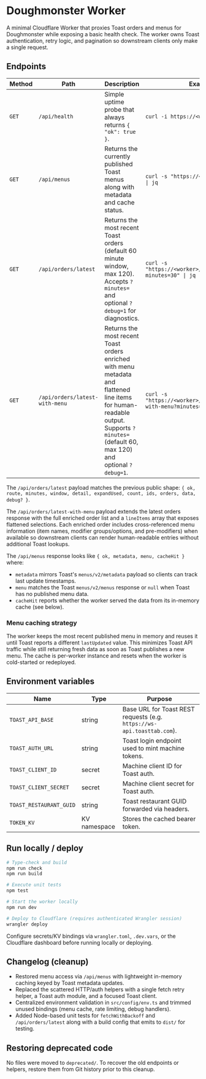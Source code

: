 # Doughmonster Worker

A minimal Cloudflare Worker that proxies Toast orders and menus for Doughmonster while exposing a basic health check. The worker owns Toast authentication, retry logic, and pagination so downstream clients only make a single request.

## Endpoints
| Method | Path | Description | Example |
| ------ | ---- | ----------- | ------- |
| `GET` | `/api/health` | Simple uptime probe that always returns `{ "ok": true }`. | `curl -i https://<worker>/api/health`
| `GET` | `/api/menus` | Returns the currently published Toast menus along with metadata and cache status. | `curl -s "https://<worker>/api/menus" \| jq` |
| `GET` | `/api/orders/latest` | Returns the most recent Toast orders (default 60 minute window, max 120). Accepts `?minutes=` and optional `?debug=1` for diagnostics. | `curl -s "https://<worker>/api/orders/latest?minutes=30" \| jq` |
| `GET` | `/api/orders/latest-with-menu` | Returns the most recent Toast orders enriched with menu metadata and flattened line items for human-readable output. Supports `?minutes=` (default 60, max 120) and optional `?debug=1`. | `curl -s "https://<worker>/api/orders/latest-with-menu?minutes=30" \| jq` |

The `/api/orders/latest` payload matches the previous public shape: `{ ok, route, minutes, window, detail, expandUsed, count, ids, orders, data, debug? }`.

The `/api/orders/latest-with-menu` payload extends the latest orders response with the full enriched order list and a `lineItems` array that exposes flattened selections. Each enriched order includes cross-referenced menu information (item names, modifier groups/options, and pre-modifiers) when available so downstream clients can render human-readable entries without additional Toast lookups.

The `/api/menus` response looks like `{ ok, metadata, menu, cacheHit }` where:

- `metadata` mirrors Toast's `menus/v2/metadata` payload so clients can track last update timestamps.
- `menu` matches the Toast `menus/v2/menus` response or `null` when Toast has no published menu data.
- `cacheHit` reports whether the worker served the data from its in-memory cache (see below).

### Menu caching strategy

The worker keeps the most recent published menu in memory and reuses it until Toast reports a different `lastUpdated` value. This minimizes Toast API traffic while still returning fresh data as soon as Toast publishes a new menu. The cache is per-worker instance and resets when the worker is cold-started or redeployed.

## Environment variables
| Name | Type | Purpose |
| ---- | ---- | ------- |
| `TOAST_API_BASE` | string | Base URL for Toast REST requests (e.g. `https://ws-api.toasttab.com`). |
| `TOAST_AUTH_URL` | string | Toast login endpoint used to mint machine tokens. |
| `TOAST_CLIENT_ID` | secret | Machine client ID for Toast auth. |
| `TOAST_CLIENT_SECRET` | secret | Machine client secret for Toast auth. |
| `TOAST_RESTAURANT_GUID` | string | Toast restaurant GUID forwarded via headers. |
| `TOKEN_KV` | KV namespace | Stores the cached bearer token. |

## Run locally / deploy
```bash
# Type-check and build
npm run check
npm run build

# Execute unit tests
npm test

# Start the worker locally
npm run dev

# Deploy to Cloudflare (requires authenticated Wrangler session)
wrangler deploy
```
Configure secrets/KV bindings via `wrangler.toml`, `.dev.vars`, or the Cloudflare dashboard before running locally or deploying.

## Changelog (cleanup)
- Restored menu access via `/api/menus` with lightweight in-memory caching keyed by Toast metadata updates.
- Replaced the scattered HTTP/auth helpers with a single fetch retry helper, a Toast auth module, and a focused Toast client.
- Centralized environment validation in `src/config/env.ts` and trimmed unused bindings (menu cache, rate limiting, debug handlers).
- Added Node-based unit tests for `fetchWithBackoff` and `/api/orders/latest` along with a build config that emits to `dist/` for testing.

## Restoring deprecated code
No files were moved to `deprecated/`. To recover the old endpoints or helpers, restore them from Git history prior to this cleanup.
